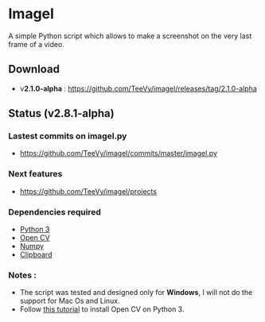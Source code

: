 # Imagel
A simple Python script which allows to make a screenshot on the very last frame of a video.

## Download
* v**2.1.0-alpha** : https://github.com/TeeVy/imagel/releases/tag/2.1.0-alpha

## Status (v2.8.1-alpha)

### Lastest commits on imagel.py
* https://github.com/TeeVy/imagel/commits/master/imagel.py

### Next features
* https://github.com/TeeVy/imagel/projects

### Dependencies required
* [Python 3](https://www.python.org/)
* [Open CV](https://github.com/opencv/opencv)
* [Numpy](http://www.numpy.org/)
* [Clipboard](https://github.com/terryyin/clipboard)

### Notes :
* The script was tested and designed only for **Windows**, I will not do the support for Mac Os and Linux.
* Follow [this tutorial](https://www.solarianprogrammer.com/2016/09/17/install-opencv-3-with-python-3-on-windows/) to install Open CV on Python 3.
